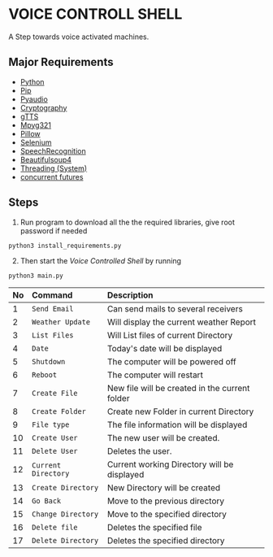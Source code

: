 # VOICE CONTROLL SHELL
A Step towards voice activated machines.

## Major Requirements
- [Python](https://www.python.org/)
- [Pip](https://pip.pypa.io/en/stable/installing/)
- [Pyaudio](https://pypi.org/project/PyAudio/)
- [Cryptography](https://pypi.org/project/cryptography/)
- [gTTS](https://pypi.org/project/gTTS/)
- [Mpyg321](https://pypi.org/project/mpyg321/) 
- [Pillow](https://pypi.org/project/Pillow/)
- [Selenium](https://pypi.org/project/selenium/) 
- [SpeechRecognition](https://pypi.org/project/SpeechRecognition/)
- [Beautifulsoup4](https://pypi.org/project/beautifulsoup4/)
- [Threading (System)](https://docs.python.org/3/library/threading.html)
- [concurrent futures](https://docs.python.org/3/library/concurrent.futures.html#module-concurrent.futures)

## Steps
1) Run program to download all the the required libraries, give root password if needed
```
python3 install_requirements.py
```
2) Then start the *Voice Controlled Shell* by running 
```
python3 main.py
```

| No | Command | Description |
| :--- | :--- | :--- |
| 1  | `Send Email` | Can send mails to several receivers |
| 2  | `Weather Update` | Will display the current weather Report |
| 3  | `List Files` | Will List files of current Directory |
| 4  | `Date` | Today's date will be displayed |
| 5  | `Shutdown` | The computer will be powered off |
| 6  | `Reboot` | The computer will restart |
| 7  | `Create File` | New file will be created in the current folder |
| 8  | `Create Folder` | Create new Folder in current Directory |
| 9  | `File type` | The file information will be displayed |
| 10 | `Create User` | The new user will be created. |
| 11 | `Delete User` | Deletes the user. |
| 12 | `Current Directory` | Current working Directory will be displayed |
| 13 | `Create Directory` | New Directory will be created |
| 14 | `Go Back` | Move to the previous directory |
| 15 | `Change Directory` | Move to the specified directory |
| 16 | `Delete file` | Deletes the specified file |
| 17 | `Delete Directory` | Deletes the specified directory |